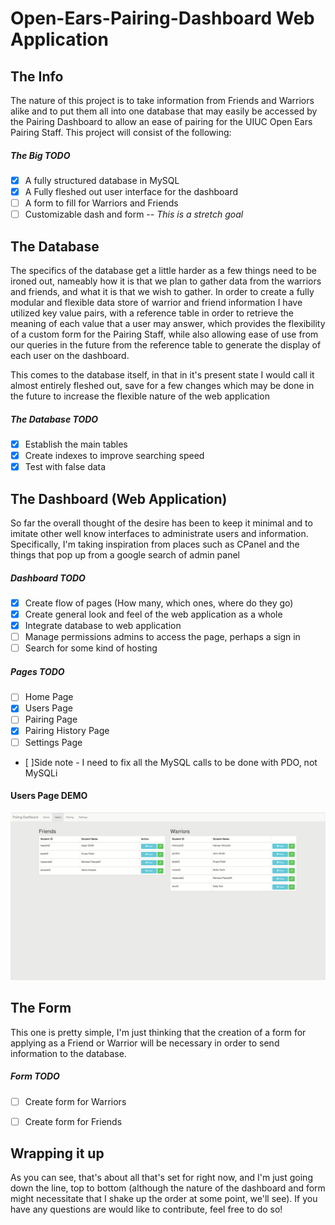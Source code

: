 # Open-Ears-Pairing-Dashboard Web Application
## The Info
The nature of this project is to take information from Friends and Warriors alike and to put them all into one database that may easily be accessed by the Pairing Dashboard to allow an ease of pairing for the UIUC Open Ears Pairing Staff. This project will consist of the following:

##### The Big TODO
- [x] A fully structured database in MySQL
- [x] A Fully fleshed out user interface for the dashboard
- [ ] A form to fill for Warriors and Friends
- [ ] Customizable dash and form -- _This is a stretch goal_

## The Database
The specifics of the database get a little harder as a few things need to be ironed out, nameably how it is that we plan to gather data from the warriors and friends, and what it is that we wish to gather. In order to create a fully modular and flexible data store of warrior and friend information I have utilized key value pairs, with a reference table in order to retrieve the meaning of each value that a user may answer, which provides the flexibility of a custom form for the Pairing Staff, while also allowing ease of use from our queries in the future from the reference table to generate the display of each user on the dashboard.

This comes to the database itself, in that in it's present state I would call it almost entirely fleshed out, save for a few changes which may be done in the future to increase the flexible nature of the web application

##### The Database TODO
- [x] Establish the main tables
- [x] Create indexes to improve searching speed
- [x] Test with false data

## The Dashboard (Web Application)
So far the overall thought of the desire has been to keep it minimal and to imitate other well know interfaces to administrate users and information. Specifically, I'm taking inspiration from places such as CPanel and the things that pop up from a google search of admin panel

##### Dashboard TODO
- [x] Create flow of pages (How many, which ones, where do they go)
- [x] Create general look and feel of the web application as a whole
- [x] Integrate database to web application
- [ ] Manage permissions admins to access the page, perhaps a sign in
- [ ] Search for some kind of hosting

##### Pages TODO
- [ ] Home Page
- [x] Users Page
- [ ] Pairing Page
- [x] Pairing History Page
- [ ] Settings Page

- [ ]Side note - I need to fix all the MySQL calls to be done with PDO, not MySQLi
#### Users Page DEMO
![Users Page Screenshot](https://github.com/Smidds/Open-Ears-Pairing-Dashboard/blob/master/assets/usersPage.gif)

## The Form
This one is pretty simple, I'm just thinking that the creation of a form for applying as a Friend or Warrior will be necessary in order to send information to the database.

##### Form TODO
- [ ] Create form for Warriors
- [ ] Create form for Friends


## Wrapping it up
As you can see, that's about all that's set for right now, and I'm just going down the line, top to bottom (although the nature of the dashboard and form might necessitate that I shake up the order at some point, we'll see). If you have any questions are would like to contribute, feel free to do so!
